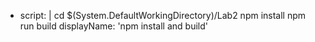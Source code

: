 - script: |
    cd $(System.DefaultWorkingDirectory)/Lab2
    npm install
    npm run build
  displayName: 'npm install and build'